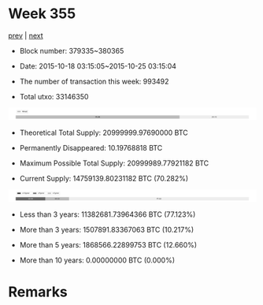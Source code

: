 # Week 355

[prev](week0354.md) | [next](week0356.md)

- Block number: 379335~380365

- Date: 2015-10-18 03:15:05~2015-10-25 03:15:04

- The number of transaction this week: 993492

- Total utxo: 33146350

![](../images/mined_week0355.png)

- Theoretical Total Supply: 20999999.97690000 BTC

- Permanently Disappeared: 10.19768818 BTC

- Maximum Possible Total Supply: 20999989.77921182 BTC

- Current Supply: 14759139.80231182 BTC (70.282%)

![](../images/year_week0355.png)


- Less than 3 years: 11382681.73964366 BTC (77.123%)

- More than 3 years: 1507891.83367063 BTC (10.217%)

- More than 5 years: 1868566.22899753 BTC (12.660%)

- More than 10 years: 0.00000000 BTC (0.000%)

# Remarks

